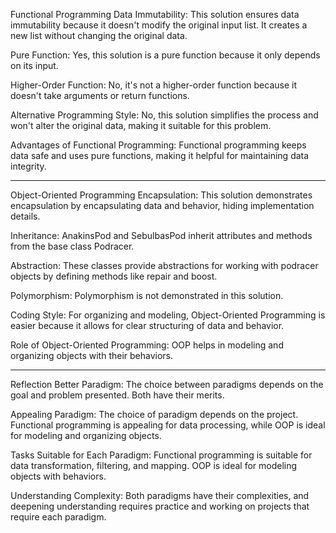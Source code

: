 Functional Programming
Data Immutability: This solution ensures data immutability because it doesn't modify the original input list. It creates a new list without changing the original data.

Pure Function: Yes, this solution is a pure function because it only depends on its input.

Higher-Order Function: No, it's not a higher-order function because it doesn't take arguments or return functions.

Alternative Programming Style: No, this solution simplifies the process and won't alter the original data, making it suitable for this problem.

Advantages of Functional Programming: Functional programming keeps data safe and uses pure functions, making it helpful for maintaining data integrity.


-----

Object-Oriented Programming
Encapsulation: This solution demonstrates encapsulation by encapsulating data and behavior, hiding implementation details.

Inheritance: AnakinsPod and SebulbasPod inherit attributes and methods from the base class Podracer.

Abstraction: These classes provide abstractions for working with podracer objects by defining methods like repair and boost.

Polymorphism: Polymorphism is not demonstrated in this solution.

Coding Style: For organizing and modeling, Object-Oriented Programming is easier because it allows for clear structuring of data and behavior.

Role of Object-Oriented Programming: OOP helps in modeling and organizing objects with their behaviors.

---

Reflection
Better Paradigm: The choice between paradigms depends on the goal and problem presented. Both have their merits.

Appealing Paradigm: The choice of paradigm depends on the project. Functional programming is appealing for data processing, while OOP is ideal for modeling and organizing objects.

Tasks Suitable for Each Paradigm: Functional programming is suitable for data transformation, filtering, and mapping. OOP is ideal for modeling objects with behaviors.

Understanding Complexity: Both paradigms have their complexities, and deepening understanding requires practice and working on projects that require each paradigm.

